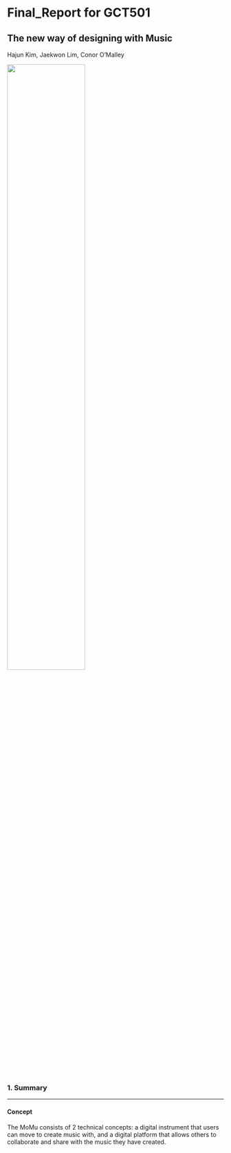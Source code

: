 Final_Report for GCT501  
===================
The new way of designing with Music  
------------
Hajun Kim, Jaekwon Lim, Conor O’Malley

<img src="https://user-images.githubusercontent.com/37058246/86720950-7aed8000-c060-11ea-921b-9ddee04c3e1d.png" width=60% height=60%>


### 1. Summary 
------------------------------------------------------------------

#### Concept
The MoMu consists of 2 technical concepts: a digital instrument that users can move to create music with, and a digital platform that allows others to collaborate and share with the music they have created.


